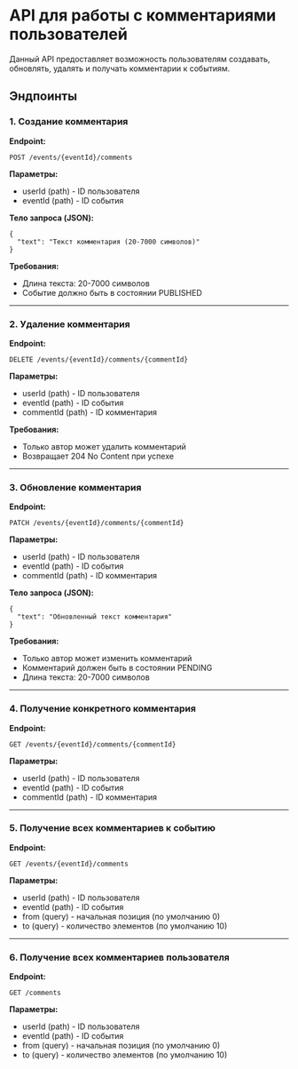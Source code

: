 # API для работы с комментариями пользователей

Данный API предоставляет возможность пользователям создавать, обновлять, удалять и получать комментарии к событиям.

## Эндпоинты

### 1. Создание комментария

**Endpoint:**

```
POST /events/{eventId}/comments
```

**Параметры:**

- userId (path) - ID пользователя
- eventId (path) - ID события

**Тело запроса (JSON):**

```
{
  "text": "Текст комментария (20-7000 символов)"
}
```

**Требования:**

- Длина текста: 20-7000 символов
- Событие должно быть в состоянии PUBLISHED

---

### 2. Удаление комментария

**Endpoint:**

```
DELETE /events/{eventId}/comments/{commentId}
```

**Параметры:**

- userId (path) - ID пользователя
- eventId (path) - ID события
- commentId (path) - ID комментария

**Требования:**

- Только автор может удалить комментарий
- Возвращает 204 No Content при успехе

---

### 3. Обновление комментария

**Endpoint:**

```
PATCH /events/{eventId}/comments/{commentId}
```

**Параметры:**

- userId (path) - ID пользователя
- eventId (path) - ID события
- commentId (path) - ID комментария

**Тело запроса (JSON):**

```
{
  "text": "Обновленный текст комментария"
}
```

**Требования:**

- Только автор может изменить комментарий
- Комментарий должен быть в состоянии PENDING
- Длина текста: 20-7000 символов

---

### 4. Получение конкретного комментария

**Endpoint:**

```
GET /events/{eventId}/comments/{commentId}
```

**Параметры:**

- userId (path) - ID пользователя
- eventId (path) - ID события
- commentId (path) - ID комментария

---

### 5. Получение всех комментариев к событию

**Endpoint:**

```
GET /events/{eventId}/comments
```

**Параметры:**

- userId (path) - ID пользователя
- eventId (path) - ID события
- from (query) - начальная позиция (по умолчанию 0)
- to (query) - количество элементов (по умолчанию 10)

---

### 6. Получение всех комментариев пользователя

**Endpoint:**

```
GET /comments
```

**Параметры:**

- userId (path) - ID пользователя
- eventId (path) - ID события
- from (query) - начальная позиция (по умолчанию 0)
- to (query) - количество элементов (по умолчанию 10)